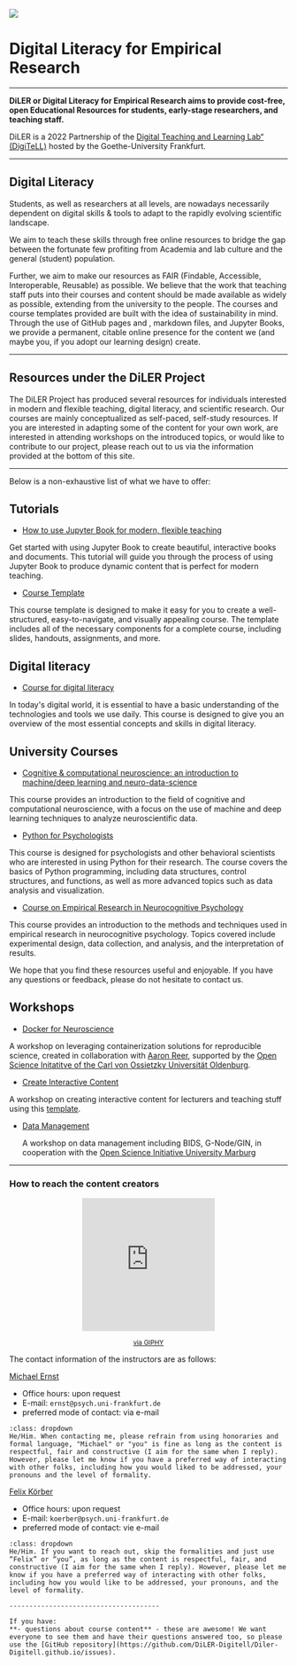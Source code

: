 
![](https://felixkoerber.github.io/jb/_static/logo.png)
# Digital Literacy for Empirical Research

-------------------------------------------------

**DiLER or Digital Literacy for Empirical Research aims to provide cost-free, open Educational Resources for students, early-stage researchers, and teaching staff.**

DiLER is a 2022 Partnership of the [Digital Teaching and Learning Lab“ (DigiTeLL)](https://www.uni-frankfurt.de/106206707/Projekt_DigiTeLL) hosted by the Goethe-University Frankfurt.

-----------------------------------------------

## Digital Literacy

Students, as well as researchers at all levels, are nowadays necessarily dependent on digital skills & tools to adapt to the rapidly evolving scientific landscape.

We aim to teach these skills through free online resources to bridge the gap between the fortunate few profiting from Academia and lab culture and the general (student) population.

Further, we aim to make our resources as FAIR (Findable, Accessible, Interoperable, Reusable) as possible. We believe that the work that teaching staff puts into their courses and content should be made available as widely as possible, extending from the university to the people. The courses and course templates provided are built with the idea of sustainability in mind. Through the use of GitHub pages and , markdown files, and Jupyter Books, we provide a permanent, citable online presence for the content we (and maybe you, if you adopt our learning design) create.


-----------------------------------------------

## Resources under the DiLER Project

The DiLER Project has produced several resources for individuals interested in modern and flexible teaching, digital literacy, and scientific research. Our courses are mainly conceptualized as self-paced, self-study resources. If you are interested in adapting some of the content for your own work, are interested in attending workshops on the introduced topics, or would like to contribute to our project, please reach out to us via the information provided at the bottom of this site.

-----------------------------------------------

Below is a non-exhaustive list of what we have to offer:

## Tutorials
* [How to use Jupyter Book for modern, flexible teaching](https://diler-digitell.github.io/Jupyter-Book/)

Get started with using Jupyter Book to create beautiful, interactive books and documents. This tutorial will guide you through the process of using Jupyter Book to produce dynamic content that is perfect for modern teaching.

* [Course Template](https://github.com/DiLER-Digitell/Course-template)

This course template is designed to make it easy for you to create a well-structured, easy-to-navigate, and visually appealing course. The template includes all of the necessary components for a complete course, including slides, handouts, assignments, and more.

## Digital literacy

* [Course for digital literacy](https://diler-digitell.github.io/DiLER_digital_literacy_course/)

In today's digital world, it is essential to have a basic understanding of the technologies and tools we use daily. This course is designed to give you an overview of the most essential concepts and skills in digital literacy.

## University Courses

* [Cognitive & computational neuroscience: an introduction to machine/deep learning and neuro-data-science](https://peerherholz.github.io/Cog_Com_Neuro_ML_DL/)

This course provides an introduction to the field of cognitive and computational neuroscience, with a focus on the use of machine and deep learning techniques to analyze neuroscientific data.

* [Python for Psychologists](https://m-earnest.github.io/Python_for_Psychologists_Winter2022/)

This course is designed for psychologists and other behavioral scientists who are interested in using Python for their research. The course covers the basics of Python programming, including data structures, control structures, and functions, as well as more advanced topics such as data analysis and visualization.

* [Course on Empirical Research in Neurocognitive Psychology](https://peerherholz.github.io/EXPRA_Winter2021)

This course provides an introduction to the methods and techniques used in empirical research in neurocognitive psychology. Topics covered include experimental design, data collection, and analysis, and the interpretation of results.

We hope that you find these resources useful and enjoyable. If you have any questions or feedback, please do not hesitate to contact us.

## Workshops

* [Docker for Neuroscience](https://m-earnest.github.io/docker_workshop/index.html)

A workshop on leveraging containerization solutions for reproducible science, created in collaboration with [Aaron Reer](https://github.com/AaronReer), supported by the [Open Science Initatitve of the Carl von Ossietzky Universität Oldenburg](https://uol.de/forschung/open-science). 

* [Create Interactive Content](https://jannikahollmann.github.io/Create_Interactive_Content/)

A workshop on creating interactive content for lecturers and teaching stuff using this [template](https://github.com/DiLER-Digitell/Course-template).

* [Data Management](https://m-earnest.github.io/data_managment_os_days_marburg_2024/)

  A workshop on data management including BIDS, G-Node/GIN, in cooperation with the [Open Science Initiative University Marburg](https://www.uni-marburg.de/de/mara/vernetzung/wissenschaftsgruppen/arbeitsgruppe-35/arbeitsgruppe-35-open-science-initiative-university-marburg-2018)

-----------------------------------------------

### How to reach the content creators

<p align="center"><iframe src="https://giphy.com/embed/U6GunJi6B1o7ecMfKc" width="240" height="240" frameBorder="0" vspace="0" class="giphy-embed" allowFullScreen style="overflow-y: hidden;"></iframe></p><p align="center"><a href="https://giphy.com/gifs/justviralnet-funny-mistake-spelling-U6GunJi6B1o7ecMfKc"><small>via GIPHY</small></a></p></p>

The contact information of the instructors are as follows:

[Michael Ernst](https://github.com/M-earnest)

- Office hours: upon request
- E-mail: `ernst@psych.uni-frankfurt.de`
- preferred mode of contact: via  e-mail

```{admonition} How to address one another?
:class: dropdown
He/Him. When contacting me, please refrain from using honoraries and formal language, "Michael" or "you" is fine as long as the content is respectful, fair and constructive (I aim for the same when I reply).
However, please let me know if you have a preferred way of interacting with other folks, including how you would liked to be addressed, your pronouns and the level of formality.
```

[Felix Körber](x)

- Office hours: upon request
- E-mail: `koerber@psych.uni-frankfurt.de`
- preferred mode of contact: vie e-mail

```{admonition} How to address one another?
:class: dropdown
He/Him. If you want to reach out, skip the formalities and just use “Felix” or “you”, as long as the content is respectful, fair, and constructive (I aim for the same when I reply). However, please let me know if you have a preferred way of interacting with other folks, including how you would like to be addressed, your pronouns, and the level of formality.

--------------------------------------

If you have:
**- questions about course content** - these are awesome! We want everyone to see them and have their questions answered too, so please use the [GitHub repository](https://github.com/DiLER-Digitell/Diler-Digitell.github.io/issues).


